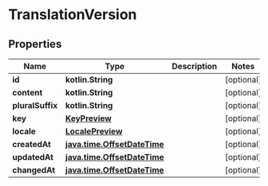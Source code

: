 
# TranslationVersion

## Properties
Name | Type | Description | Notes
------------ | ------------- | ------------- | -------------
**id** | **kotlin.String** |  |  [optional]
**content** | **kotlin.String** |  |  [optional]
**pluralSuffix** | **kotlin.String** |  |  [optional]
**key** | [**KeyPreview**](KeyPreview.md) |  |  [optional]
**locale** | [**LocalePreview**](LocalePreview.md) |  |  [optional]
**createdAt** | [**java.time.OffsetDateTime**](java.time.OffsetDateTime.md) |  |  [optional]
**updatedAt** | [**java.time.OffsetDateTime**](java.time.OffsetDateTime.md) |  |  [optional]
**changedAt** | [**java.time.OffsetDateTime**](java.time.OffsetDateTime.md) |  |  [optional]



